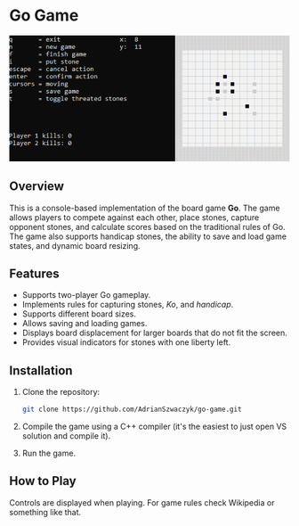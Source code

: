 # Go Game

![Go Game Screenshot](preview/game.png)

## Overview
This is a console-based implementation of the board game **Go**. The game allows players to compete against each other, place stones, capture opponent stones, and calculate scores based on the traditional rules of Go. The game also supports handicap stones, the ability to save and load game states, and dynamic board resizing.

## Features
- Supports two-player Go gameplay.
- Implements rules for capturing stones, *Ko*, and *handicap*.
- Supports different board sizes.
- Allows saving and loading games.
- Displays board displacement for larger boards that do not fit the screen.
- Provides visual indicators for stones with one liberty left.

## Installation
1. Clone the repository:
   ```sh
   git clone https://github.com/AdrianSzwaczyk/go-game.git
   ```
2. Compile the game using a C++ compiler (it's the easiest to just open VS solution and compile it).

3. Run the game.

## How to Play
Controls are displayed when playing. For game rules check Wikipedia or something like that.
